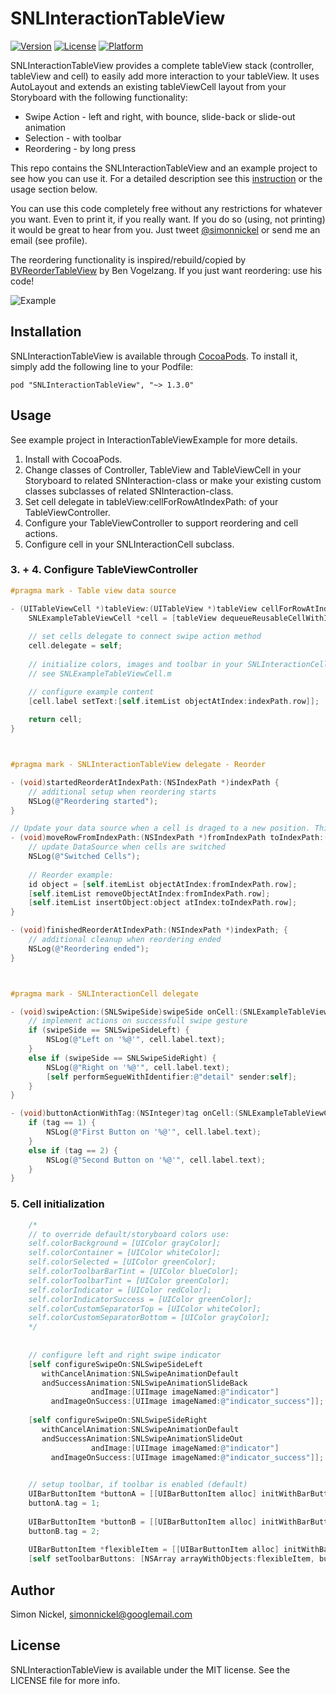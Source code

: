 # SNLInteractionTableView

[![Version](https://img.shields.io/cocoapods/v/SNLInteractionTableView.svg?style=flat)](http://cocoadocs.org/docsets/SNLInteractionTableView)
[![License](https://img.shields.io/cocoapods/l/SNLInteractionTableView.svg?style=flat)](http://cocoadocs.org/docsets/SNLInteractionTableView)
[![Platform](https://img.shields.io/cocoapods/p/SNLInteractionTableView.svg?style=flat)](http://cocoadocs.org/docsets/SNLInteractionTableView)

SNLInteractionTableView provides a complete tableView stack (controller, tableView and cell) to easily add more interaction to your tableView. It uses AutoLayout and extends an existing tableViewCell layout from your Storyboard with the following functionality:

* Swipe Action - left and right, with bounce, slide-back or slide-out animation
* Selection - with toolbar
* Reordering - by long press

This repo contains the SNLInteractionTableView and an example project to see how you can use it. For a detailed description see this <a href="http://simonnickel.de/devlog/projects/sninteractiontableview/how-to-use" title="How to use">instruction</a> or the usage section below.

You can use this code completely free without any restrictions for whatever you want. Even to print it, if you really want. If you do so (using, not printing) it would be great to hear from you. Just tweet [@simonnickel](https://twitter.com/simonnickel) or send me an email (see profile).

The reordering functionality is inspired/rebuild/copied by [BVReorderTableView](https://github.com/bvogelzang/BVReorderTableView) by Ben Vogelzang. If you just want reordering: use his code!


![Example](https://raw.githubusercontent.com/simonnickel/SNLInteractionTableView/master/Assets/example.gif)

## Installation

SNLInteractionTableView is available through [CocoaPods](http://cocoapods.org). To install it, simply add the following line to your Podfile:

    pod "SNLInteractionTableView", "~> 1.3.0"


## Usage

See example project in InteractionTableViewExample for more details.

1. Install with CocoaPods.
2. Change classes of Controller, TableView and TableViewCell in your Storyboard to related SNInteraction-class or make your existing custom classes subclasses of related SNInteraction-class.
3. Set cell delegate in tableView:cellForRowAtIndexPath: of your TableViewController.
4. Configure your TableViewController to support reordering and cell actions.
5. Configure cell in your SNLInteractionCell subclass.


### 3. + 4. Configure TableViewController
```objective-c
#pragma mark - Table view data source

- (UITableViewCell *)tableView:(UITableView *)tableView cellForRowAtIndexPath:(NSIndexPath *)indexPath {
    SNLExampleTableViewCell *cell = [tableView dequeueReusableCellWithIdentifier:@"Cell" forIndexPath:indexPath];
    
    // set cells delegate to connect swipe action method
    cell.delegate = self;
    
    // initialize colors, images and toolbar in your SNLInteractionCell subclass
    // see SNLExampleTableViewCell.m

    // configure example content
    [cell.label setText:[self.itemList objectAtIndex:indexPath.row]];
    
    return cell;
}



#pragma mark - SNLInteractionTableView delegate - Reorder

- (void)startedReorderAtIndexPath:(NSIndexPath *)indexPath {
    // additional setup when reordering starts
    NSLog(@"Reordering started");
}

// Update your data source when a cell is draged to a new position. This method is called every time 2 cells switch positions.
- (void)moveRowFromIndexPath:(NSIndexPath *)fromIndexPath toIndexPath:(NSIndexPath *)toIndexPath {
    // update DataSource when cells are switched
    NSLog(@"Switched Cells");
    
    // Reorder example:
    id object = [self.itemList objectAtIndex:fromIndexPath.row];
    [self.itemList removeObjectAtIndex:fromIndexPath.row];
    [self.itemList insertObject:object atIndex:toIndexPath.row];
}

- (void)finishedReorderAtIndexPath:(NSIndexPath *)indexPath; {
    // additional cleanup when reordering ended
    NSLog(@"Reordering ended");
}



#pragma mark - SNLInteractionCell delegate

- (void)swipeAction:(SNLSwipeSide)swipeSide onCell:(SNLExampleTableViewCell *)cell {
    // implement actions on successfull swipe gesture
    if (swipeSide == SNLSwipeSideLeft) {
        NSLog(@"Left on '%@'", cell.label.text);
    }
    else if (swipeSide == SNLSwipeSideRight) {
        NSLog(@"Right on '%@'", cell.label.text);
        [self performSegueWithIdentifier:@"detail" sender:self];
    }
}

- (void)buttonActionWithTag:(NSInteger)tag onCell:(SNLExampleTableViewCell *)cell {
    if (tag == 1) {
        NSLog(@"First Button on '%@'", cell.label.text);
    }
    else if (tag == 2) {
        NSLog(@"Second Button on '%@'", cell.label.text);
    }
}
```

### 5. Cell initialization
```objective-c
    /*
    // to override default/storyboard colors use:
    self.colorBackground = [UIColor grayColor];
    self.colorContainer = [UIColor whiteColor];
    self.colorSelected = [UIColor greenColor];
    self.colorToolbarBarTint = [UIColor blueColor];
    self.colorToolbarTint = [UIColor greenColor];
    self.colorIndicator = [UIColor redColor];
    self.colorIndicatorSuccess = [UIColor greenColor];
    self.colorCustomSeparatorTop = [UIColor whiteColor];
    self.colorCustomSeparatorBottom = [UIColor grayColor];
    */
    
    
    // configure left and right swipe indicator
    [self configureSwipeOn:SNLSwipeSideLeft
       withCancelAnimation:SNLSwipeAnimationDefault
       andSuccessAnimation:SNLSwipeAnimationSlideBack
                  andImage:[UIImage imageNamed:@"indicator"]
         andImageOnSuccess:[UIImage imageNamed:@"indicator_success"]];
    
    [self configureSwipeOn:SNLSwipeSideRight
       withCancelAnimation:SNLSwipeAnimationDefault
       andSuccessAnimation:SNLSwipeAnimationSlideOut
                  andImage:[UIImage imageNamed:@"indicator"]
         andImageOnSuccess:[UIImage imageNamed:@"indicator_success"]];

    
    // setup toolbar, if toolbar is enabled (default)
    UIBarButtonItem *buttonA = [[UIBarButtonItem alloc] initWithBarButtonSystemItem:UIBarButtonSystemItemCompose target:self action:@selector(buttonPressed:)];
    buttonA.tag = 1;
    
    UIBarButtonItem *buttonB = [[UIBarButtonItem alloc] initWithBarButtonSystemItem:UIBarButtonSystemItemCompose target:self action:@selector(buttonPressed:)];
    buttonB.tag = 2;
    
    UIBarButtonItem *flexibleItem = [[UIBarButtonItem alloc] initWithBarButtonSystemItem:UIBarButtonSystemItemFlexibleSpace target:self action:nil];
    [self setToolbarButtons: [NSArray arrayWithObjects:flexibleItem, buttonA, flexibleItem, buttonB, flexibleItem, nil]];
```


## Author

Simon Nickel, simonnickel@googlemail.com

## License

SNLInteractionTableView is available under the MIT license. See the LICENSE file for more info.

